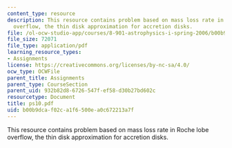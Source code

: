 ```yaml
---
content_type: resource
description: This resource contains problem based on mass loss rate in Roche lobe
  overflow, the thin disk approximation for accretion disks.
file: /ol-ocw-studio-app/courses/8-901-astrophysics-i-spring-2006/b00b9dcaf02ca1f6500ea0c672213a7f_ps10.pdf
file_size: 72071
file_type: application/pdf
learning_resource_types:
- Assignments
license: https://creativecommons.org/licenses/by-nc-sa/4.0/
ocw_type: OCWFile
parent_title: Assignments
parent_type: CourseSection
parent_uid: 932b82d8-6726-547f-ef58-d30b27bd602c
resourcetype: Document
title: ps10.pdf
uid: b00b9dca-f02c-a1f6-500e-a0c672213a7f
---
```

This resource contains problem based on mass loss rate in Roche lobe overflow, the thin disk approximation for accretion disks.